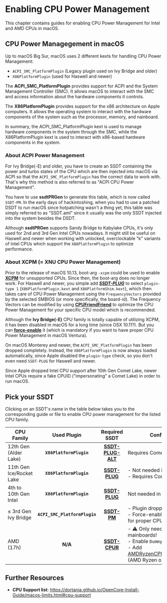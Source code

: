 # Enabling CPU Power Management
This chapter contains guides for enabling CPU Power Management for Intel and AMD CPUs in macOS.

## CPU Power Managegement in macOS

Up to macOS Big Sur, macOS uses 2 different kexts for handling CPU Power Management: 

- `ACPI_SMC_PlatformPlugin` (Legacy plugin used on Ivy Bridge and older)
- `X86PlatformPlugin` (used for Haswell and newer)

The **ACPI_SMC_PlatformPlugin** provides support for ACPI and the System Management Controller (SMC). It allows macOS to interact with the SMC and access information about the hardware components it controls.

The **X86PlatformPlugin** provides support for the x86 architecture on Apple computers. It allows the operating system to interact with the hardware components of the system such as the processor, memory, and nainboard.

In summary, the ACPI_SMC_PlatformPlugin kext is used to manage hardware components in the system through the SMC, while the X86PlatformPlugin kext is used to interact with x86-based hardware components in the system.

### About ACPI Power Management

For Ivy Bridge(-E) and older, you have to create an SSDT containing the power and turbo states of the CPU which are then injected into macOS via ACPI so that the `ACPI_SMC_PlatformPlugin` has the correct data to work with. That's why this method is also referred to as "ACPI CPU Power Management". 

You have to use **ssdtPRGen** to generate this table, which is now called `SSDT-PM`. In the early days of hackintoshing, when you had to use a patched DSDT to run macOS since hotpatching wasn't a thing yet, this table was simply referred to as "SSDT.aml" since it usually was the only SSDT injected into the system besides the DSDT.

Although **ssdtPRGen** supports Sandy Bridge to Kabylake CPUs, it's only used for 2nd and 3rd Gen Intel CPUs nowadays. It might still be useful on Haswell and newer when working with unlocked, overclockable "k" variants of Intel CPUs which support the `X86PlatformPlugin` to optimize performance.

### About XCPM (= XNU CPU Power Management)

Prior to the release of macOS 10.13, boot-arg `-xcpm` could be used to enable [**XCPM**](https://pikeralpha.wordpress.com/2013/10/05/xnu-cpu-power-management/) for unsupported CPUs. Since then, the boot-arg does no longer work. For Haswell and newer, you simple add [***SSDT-PLUG***](https://github.com/5T33Z0/OC-Little-Translated/tree/main/01_Adding_missing_Devices_and_enabling_Features/CPU_Power_Management/Enabling_XCPM_on_Ivy_Bridge_CPUs#readme) to select `plugin-type 1` (`X86PlatformPlugin.kext` and `X86PlatformShim.kext`), which then takes care of CPU Power Management using the `FrequencyVectors` provided by the selected SMBIOS (or more specifically, the board-id). The Frequency Vectors can be modified by using [**CPUFriendFriend**](https://github.com/corpnewt/CPUFriendFriend) to optimize the CPU Power Management for your specific CPU model which is recommended.  

Although the **Ivy Bridge(-E)** CPU family is totally capable of utilizing XCPM, it has been disabled in macOS for a long time (since OSX 10.11?). But you can [**force-enable**](https://github.com/5T33Z0/OC-Little-Translated/tree/main/01_Adding_missing_Devices_and_enabling_Features/CPU_Power_Management/Enabling_XCPM_on_Ivy_Bridge_CPUs) it (which is mandatory if you want to have proper CPU Power Management in macOS Ventura).

On macOS Monterey and newer, the `ACPI_SMC_PlatformPlugin` has been dropped completely. Instead, the `X86PlatformPlugin` is now always loaded automatically, since Apple disabled the `plugin-type` check, so you don't even need `SSDT-PLUG` for Haswell and newer.

Since Apple dropped Intel CPU support after 10th Gen Comet Lake, newer Intel CPUs require a fake CPUID ("impersonating" a Comet Lake) in order to run macOS.

## Pick your SSDT
Clicking on an SSDT's name in the table below takes you to the corresponding guide or file to enable CPU power management for the listed CPU family.

CPU Family | Used Plugin | Required SSDT |Configuration Notes
----------------------|:-----------:|:-------------:|-----------
12th Gen (Alder Lake) | **`X86PlatformPlugin`** | [**SSDT-PLUG-ALT**](https://github.com/5T33Z0/OC-Little-Translated/tree/main/01_Adding_missing_Devices_and_enabling_Features/CPU_Power_Management/CPU_Power_Management_(SSDT-PLUG)#11th-gen-intel-and-newer)| Requires Comet Lake CPUID
11th Gen Ice/Rocket Lake| **`X86PlatformPlugin`**| [**SSDT-PLUG**](https://github.com/5T33Z0/OC-Little-Translated/tree/main/01_Adding_missing_Devices_and_enabling_Features/CPU_Power_Management/CPU_Power_Management_(SSDT-PLUG)#11th-gen-intel-and-newer)| - Not needed in macOS 12+</br> - Requires Comet Lake CPUID
4th to 10th Gen Intel | **`X86PlatformPlugin`**| [**SSDT-PLUG**](https://github.com/5T33Z0/OC-Little-Translated/tree/main/01_Adding_missing_Devices_and_enabling_Features/CPU_Power_Management/CPU_Power_Management_(SSDT-PLUG)#readme)| Not needed in macOS 12+
≤ 3rd Gen Ivy Bridge | **`ACPI_SMC_PlatformPlugin`** | [**SSDT-PM**](https://github.com/5T33Z0/OC-Little-Translated/tree/main/01_Adding_missing_Devices_and_enabling_Features/CPU_Power_Management/CPU_Power_Management_(Legacy)#readme)| - Plugin dropped from macOS 12+. <br>- Force-enable XCPM for macOS 12+ for proper CPU Power Management
AMD (17h)| **N/A**|[**SSDT-CPUR**](https://github.com/5T33Z0/OC-Little-Translated/tree/main/01_Adding_missing_Devices_and_enabling_Features/CPU_Power_Management/CPU_Power_Management_(SSDT-PLUG)#what-about-amd)| - :warning: Only needed for B550 and A520 mainboards!</br> - Enable `DummyPowerManagement` Quirk</br> - Add [AMDRyzenCPUPowerManagement.kext](https://github.com/trulyspinach/SMCAMDProcessor) (AMD Ryzen only)

## Further Resources
- **CPU Support list**: https://dortania.github.io/OpenCore-Install-Guide/macos-limits.html#cpu-support
